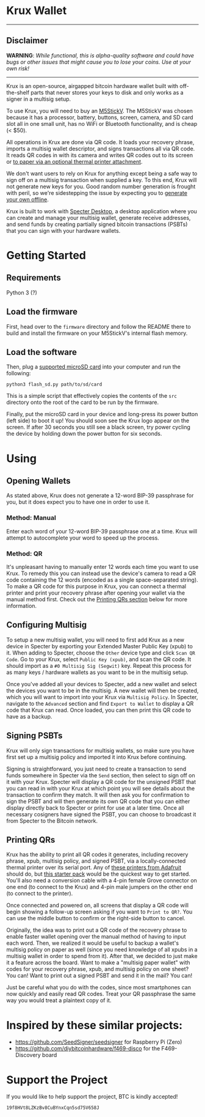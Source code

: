 # Krux Wallet

---
## Disclaimer
**WARNING**: *While functional, this is alpha-quality software and could have bugs or other issues that might cause you to lose your coins. Use at your own risk!*

---

Krux is an open-source, airgapped bitcoin hardware wallet built with off-the-shelf parts that never stores your keys to disk and only works as a signer in a multisig setup.

To use Krux, you will need to buy an [M5StickV](https://shop.m5stack.com/products/stickv). The M5StickV was chosen because it has a processor, battery, buttons, screen, camera, and SD card slot all in one small unit, has no WiFi or Bluetooth functionality, and is cheap (< $50).

All operations in Krux are done via QR code. It loads your recovery phrase, imports a multisig wallet descriptor, and signs transactions all via QR code. It reads QR codes in with its camera and writes QR codes out to its screen or [to paper via an optional thermal printer attachment](#printing-qrs).

We don't want users to rely on Krux for anything except being a safe way to sign off on a multisig transaction when supplied a key. To this end, Krux will not generate new keys for you. Good random number generation is frought with peril, so we're sidestepping the issue by expecting you to [generate your own offline](https://vault12.rebelmouse.com/seed-phrase-generation-2650084084.html).

Krux is built to work with [Specter Desktop](https://github.com/cryptoadvance/specter-desktop), a desktop application where you can create and manage your multisig wallet, generate receive addresses, and send funds by creating partially signed bitcoin transactions (PSBTs) that you can sign with your hardware wallets. 

# Getting Started
## Requirements
Python 3 (?)

## Load the firmware
First, head over to the `firmware` directory and follow the README there to build and install the firmware on your M5StickV's internal flash memory.

## Load the software
Then, plug a [supported microSD card](https://github.com/m5stack/m5-docs/blob/master/docs/en/core/m5stickv.md#tf-cardmicrosd-test) into your computer and run the following:

```
python3 flash_sd.py path/to/sd/card
```

This is a simple script that effectively copies the contents of the `src` directory onto the root of the card to be run by the firmware.

Finally, put the microSD card in your device and long-press its power button (left side) to boot it up! You should soon see the Krux logo appear on the screen. If after 30 seconds you still see a black screen, try power cycling the device by holding down the power button for six seconds.

# Using
## Opening Wallets
As stated above, Krux does not generate a 12-word BIP-39 passphrase for you, but it does expect you to have one in order to use it.

### Method: Manual 
Enter each word of your 12-word BIP-39 passphrase one at a time. Krux will attempt to autocomplete your word to speed up the process.

### Method: QR
It's unpleasant having to manually enter 12 words each time you want to use Krux. To remedy this you can instead use the device's camera to read a QR code containing the 12 words (encoded as a single space-separated string). To make a QR code for this purpose in Krux, you can connect a thermal printer and print your recovery phrase after opening your wallet via the manual method first. Check out the [Printing QRs section](#printing-qrs) below for more information.

## Configuring Multisig
To setup a new multisig wallet, you will need to first add Krux as a new device in Specter by exporting your Extended Master Public Key (xpub) to it. When adding to Specter, choose the `Other` device type and click `Scan QR Code`. Go to your Krux, select `Public Key (xpub)`, and scan the QR code. It should import as a `#0 Multisig Sig (Segwit)` key. Repeat this process for as many keys / hardware wallets as you want to be in the multisig setup.

Once you've added all your devices to Specter, add a new wallet and select the devices you want to be in the multisig. A new wallet will then be created, which you will want to import into your Krux via `Multisig Policy`. In Specter, navigate to the `Advanced` section and find `Export to Wallet` to display a QR code that Krux can read. Once loaded, you can then print this QR code to have as a backup.

## Signing PSBTs
Krux will only sign transactions for multisig wallets, so make sure you have first set up a multisig policy and imported it into Krux before continuing.

Signing is straightforward, you just need to create a transaction to send funds somewhere in Specter via the `Send` section, then select to sign off on it with your Krux. Specter will display a QR code for the unsigned PSBT that you can read in with your Krux at which point you will see details about the transaction to confirm they match. It will then ask you for confirmation to sign the PSBT and will then generate its own QR code that you can either display directly back to Specter or print for use at a later time. Once all necessary cosigners have signed the PSBT, you can choose to broadcast it from Specter to the Bitcoin network.

## Printing QRs
Krux has the ability to print all QR codes it generates, including recovery phrase, xpub, multisig policy, and signed PSBT, via a locally-connected thermal printer over its serial port. Any of [these printers from Adafruit](https://www.adafruit.com/?q=thermal+printer) should do, but [this starter pack](https://www.adafruit.com/product/600) would be the quickest way to get started. You'll also need a conversion cable with a 4-pin female Grove connector on one end (to connect to the Krux) and 4-pin male jumpers on the other end (to connect to the printer).

Once connected and powered on, all screens that display a QR code will begin showing a follow-up screen asking if you want to `Print to QR?`. You can use the middle button to confirm or the right-side button to cancel.

Originally, the idea was to print out a QR code of the recovery phrase to enable faster wallet opening over the manual method of having to input each word. Then, we realized it would be useful to backup a wallet's multisig policy on paper as well (since you need knowledge of all xpubs in a multisig wallet in order to spend from it). After that, we decided to just make it a feature across the board. Want to make a "multisig paper wallet" with codes for your recovery phrase, xpub, and multisig policy on one sheet? You can! Want to print out a signed PSBT and send it in the mail? You can!

Just be careful what you do with the codes, since most smartphones can now quickly and easily read QR codes. Treat your QR passphrase the same way you would treat a plaintext copy of it.

# Inspired by these similar projects:
- https://github.com/SeedSigner/seedsigner for Raspberry Pi (Zero)
- https://github.com/diybitcoinhardware/f469-disco for the F469-Discovery board

# Support the Project
If you would like to help support the project, BTC is kindly accepted!

`19f8HVt8LZKzBv8CuBYnxCqn5sd75V658J`